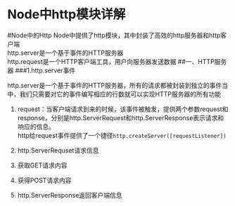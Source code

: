 # Node中http模块详解

#Node中的Http
Node中提供了http模块，其中封装了高效的http服务器和http客户端  
http.server是一个基于事件的HTTP服务器  
http.request是一个HTTP客户端工具，用户向服务器发送数据
##一、HTTP服务器
###1.http.server事件

http.server是一个基于事件的HTTP服务器，所有的请求都被封装到独立的事件当中，我们只需要对它的事件编写相应的行数就可以实现HTTP服务器的所有功能  

1. request：当客户端请求到来的时候，该事件被触发，提供两个参数request和response，分别是http.ServerRequest和http.ServerResponse表示请求和响应的信息。  
http给request事件提供了一个捷径`http.createServer([requestListener])`

2. http.ServerRequset请求信息

3. 获取GET请求内容

4. 获得POST请求内容

5. http.ServerResponse返回客户端信息
